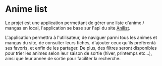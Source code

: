 # Anime list

Le projet est une application permettant de gérer une liste d'anime / mangas en local, l'application se base sur l'api du site [Anilist](https://anilist.co/home).

L'application permettra à l'utilisateur, de naviguer parmi tous les animes et mangas du site, de consulter leurs fiches, d'ajouter ceux qu'ils préfèrentà ses favoris, et enfin de les partager. De plus, des filtres seront disponibles pour trier les animes selon leur saison de sortie (hiver, printemps etc...), ainsi que leur année de sortie pour faciliter la recherche.